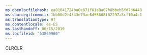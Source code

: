 ```yaml
---
ms.openlocfilehash: ea01041724ba0e871f81a8a07b8bbeb5fd7b6448
ms.sourcegitcommit: 1bb00d2f4343e73ae8d58668f02297a3cf10a4c1
ms.translationtype: HT
ms.contentlocale: es-ES
ms.lasthandoff: 06/15/2019
ms.locfileid: "63869960"
---
```

<span data-ttu-id="573ba-101">CLR</span><span class="sxs-lookup"><span data-stu-id="573ba-101">CLR</span></span>